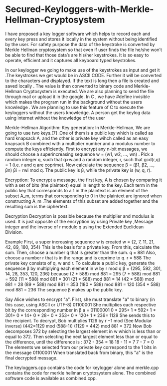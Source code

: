 # Secured-Keyloggers-with-Merkle-Hellman-Cryptosystem
I have proposed a key logger software which helps to record each and every key press and stores it locally in the system without being identified by the user. For safety purpose the data of the keystroke is converted by Merkle Hellman cryptosystem so that even if user finds the file he/she won’t be able to find that those data’s are his/her keystrokes. It is so easy to operate, efficient and it captures all keyboard typed keystrokes.

In our keylogger we going to make use of the keystrokes as input and get it .The keystrokes we get would be in ASCII CODE. Further it will be converted to the characters and displayed. If the text is long then a file is created and saved locally .
The value is then converted to binary code and Merkle-Hellman Cryptosystem is executed. We are also planning to send the file through mail or upload it in the google. 
In C , we have #define invisible which makes the program run in the background without the users knowledge . We are planning to use this feature of C to execute the keyloggers without the users knowledge. A person get the keylog data using internet without the knowledge of the user

Merkle-Hellman Algorithm:
Key generation: 
In Merkle-Hellman, We are going to use two keys.[7] .One of them is a public key which is called as hard knapsack A, and the other is private key wihch called as an easy knapsack B combined with a multiplier number and a modulus number  to compute the keys efficiently. First to encrypt any n-bit messages, we should  choose a superincreasing sequence w = (w1, w2, ..., wn) .
Pick a random integer q, such that q>w.and a random integer, r, such that gcd(r,q) = 1 (i.e. r and q are coprime). Now calculate the sequence β = (β1, β2, ..., βn) βi = rwi mod q. The public key is β, while the private key is (w, q, r). 

Encryption:
To encrypt a message, the first key, A is chosen by comparing it with a set of bits (the plaintext) equal in length to the key. Each term in the public key that corresponds to a 1 in the plaintext is an element of the subset A_m, terms that corresponding to 0 in the plaintext are ignored when constructing A_m .The elements of this subset are added together and the resulting sum is the ciphertext. 

Decryption
Decryption is possible because the multiplier and modulus is used. It is just opposite of the encryption by using Private key ,Message integer and the inverse of r modulo q using the Extended Euclidean Division.

Example 
First, a super increasing sequence w is created 
w = {2, 7, 11, 21, 42, 89, 180, 354} 
This is the basis for a private key. From this, calculate the sum. 
Then, choose a number q that is greater than the sum. 
q = 881 
Also, choose a number r that is in the range and is coprime to q. 
r = 588 
The private key consists of q, w and r. To calculate a public key, generate the sequence β by multiplying each element in w by r mod q 
β = {295, 592, 301, 14, 28, 353, 120, 236} 
because 
(2 * 588) mod 881 = 295 
(7 * 588) mod 881 = 592 
(11 * 588) mod 881 = 301 
(21 * 588) mod 881 = 14 
(42 * 588) mod 881 = 28 
(89 * 588) mod 881 = 353 
(180 * 588) mod 881 = 120 
(354 * 588) mod 881 = 236 
The sequence β makes up the public key. 

Say Alice wishes to encrypt "a". First, she must translate "a" to binary (in this case, using ASCII or UTF-8) 
01100001 
She multiplies each respective bit by the corresponding number in β 
a = 01100001 
0 * 295+ 1 * 592+ 1 * 301+ 0 * 14+ 0 * 28+ 0 * 353+ 0 * 120+ 1 * 236= 1129 
She sends this to the recipient. 
To decrypt, Bob multiplies 1129 by r −1 mod (See Modular inverse) (442=1129 mod (588-1))
(1129 * 442) mod 881 = 372 
Now Bob decomposes 372 by selecting the largest element in w which is less than or equal to 372. Then selecting the next largest element less than or equal to the difference, until the difference is : 
372 - 354 = 18 
18 - 11 = 7 
7 - 7 = 0 
The elements we selected from our private key correspond to the 1 bits in the message 
01100001 
When translated back from binary, this "a" is the final decrypted message. 


The keyloggers.cpp contains the code for keylogger alone and merkle.cpp contains the code for merkle hellman cryptosystem alone. The combined software code is available as combined.cpp.


